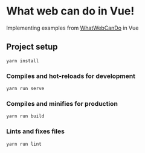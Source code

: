 # What web can do in Vue!

Implementing examples from [WhatWebCanDo](https://whatwebcando.today/) in Vue

## Project setup
```
yarn install
```

### Compiles and hot-reloads for development
```
yarn run serve
```

### Compiles and minifies for production
```
yarn run build
```

### Lints and fixes files
```
yarn run lint
```
